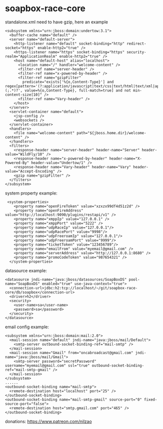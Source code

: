 # soapbox-race-core

standalone.xml need to have gzip, here an example


    <subsystem xmlns="urn:jboss:domain:undertow:3.1">
      <buffer-cache name="default" />
      <server name="default-server">
        <http-listener name="default" socket-binding="http" redirect-socket="https" enable-http2="true" />
        <https-listener name="https" socket-binding="https" security-realm="ApplicationRealm" enable-http2="true" />
        <host name="default-host" alias="localhost">
          <location name="/" handler="welcome-content" />
          <filter-ref name="server-header" />
          <filter-ref name="x-powered-by-header" />
          <filter-ref name="gzipFilter"
            predicate="exists['%{o,Content-Type}'] and regex[pattern='(?:application/javascript|text/css|text/html|text/xml|application/json|application/xml)(;.*)?', value=%{o,Content-Type}, full-match=true] and not min-content-size[10]" />
          <filter-ref name="Vary-header" />
        </host>
      </server>
      <servlet-container name="default">
        <jsp-config />
        <websockets />
      </servlet-container>
      <handlers>
        <file name="welcome-content" path="${jboss.home.dir}/welcome-content" />
      </handlers>
      <filters>
        <response-header name="server-header" header-name="Server" header-value="WildFly/10" />
        <response-header name="x-powered-by-header" header-name="X-Powered-By" header-value="Undertow/1" />
        <response-header name="Vary-header" header-name="Vary" header-value="Accept-Encoding" />
        <gzip name="gzipFilter" />
      </filters>
    </subsystem>
    
    
system property example:

	 <system-properties>
	    <property name="openFireToken" value="xzxzx99df4d51z2d" />
	    <property name="openFireAddress" value="http://localhost:9090/plugins/restapi/v1" />
	    <property name="xmppIp" value="127.0.0.1" />
	    <property name="xmppPort" value="5222" />
	    <property name="udpRaceIp" value="127.0.0.1"/>
        <property name="udpRacePort" value="9998"/>
        <property name="udpFreeroamIp" value="127.0.0.1"/>
        <property name="udpFreeroamPort" value="9999"/>
        <property name="ticketToken" value="123456789"/>
        <property name="emailFrom" value="myemail@gmail.com" />
        <property name="serverAddress" value="http://127.0.0.1:8680" />
        <property name="promoCodeToken" value="987654321" />
	  </system-properties>
	  
	  
datasource example:

	<datasource jndi-name="java:jboss/datasources/SoapBoxDS" pool-name="SoapBoxDS" enabled="true" use-java-context="true">
	  <connection-url>jdbc:h2:tcp://localhost/~/git/soapbox-race-core/db/soapbox</connection-url>
	  <driver>h2</driver>
	  <security>
	    <user-name>sa</user-name>
	    <password>sa</password>
	  </security>
	</datasource>


email config example:


    <subsystem xmlns="urn:jboss:domain:mail:2.0">
      <mail-session name="default" jndi-name="java:jboss/mail/Default">
        <smtp-server outbound-socket-binding-ref="mail-smtp" />
      </mail-session>
      <mail-session name="Gmail" from="oncabroadcast@gmail.com" jndi-name="java:jboss/mail/Gmail">
        <smtp-server password="secretPassword" username="myemail@gmail.com" ssl="true" outbound-socket-binding-ref="mail-smtp-gmail" />
      </mail-session>
    </subsystem>
    ......
    <outbound-socket-binding name="mail-smtp">
      <remote-destination host="localhost" port="25" />
    </outbound-socket-binding>
    <outbound-socket-binding name="mail-smtp-gmail" source-port="0" fixed-source-port="false">
      <remote-destination host="smtp.gmail.com" port="465" />
    </outbound-socket-binding>

donations: https://www.patreon.com/nilzao
